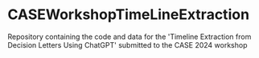 # CASEWorkshopTimeLineExtraction
Repository containing the code and data for the 'Timeline Extraction from Decision Letters Using ChatGPT' submitted to the CASE 2024 workshop
